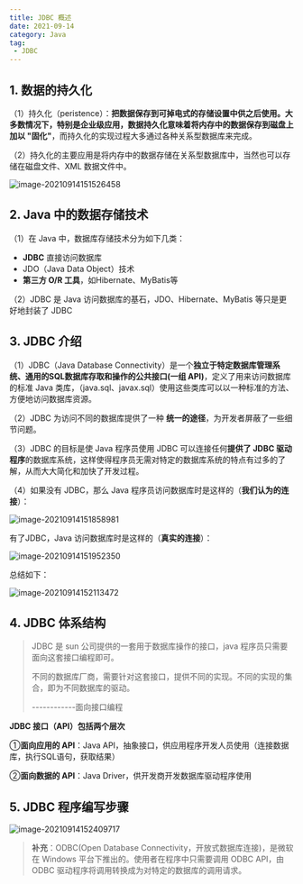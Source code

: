 ```yaml
---
title: JDBC 概述
date: 2021-09-14
category: Java
tag:
 - JDBC
---
```


## 1. 数据的持久化

（1）持久化（peristence）：**把数据保存到可掉电式的存储设置中供之后使用。**大多数情况下，特别是企业级应用**，数据持久化意味着将内存中的数据保存到磁盘上加以 "固化"**，而持久化的实现过程大多通过各种关系型数据库来完成。

（2）持久化的主要应用是将内存中的数据存储在关系型数据库中，当然也可以存储在磁盘文件、XML 数据文件中。

![image-20210914151526458](https://pet-hkw.oss-cn-shenzhen.aliyuncs.com/image/new_blog_system/mysql/image-20210914151526458.png)

## 2. Java 中的数据存储技术

（1）在 Java 中，数据库存储技术分为如下几类：

- **JDBC** 直接访问数据库
- JDO（Java Data Object）技术
- **第三方 O/R 工具**，如Hibernate、MyBatis等

（2）JDBC 是 Java 访问数据库的基石，JDO、Hibernate、MyBatis 等只是更好地封装了 JDBC

## 3. JDBC 介绍

（1）JDBC（Java Database Connectivity）是一个**独立于特定数据库管理系统、通用的SQL数据库存取和操作的公共接口(一组 API)**，定义了用来访问数据库的标准 Java 类库，（java.sql、javax.sql）使用这些类库可以以一种标准的方法、方便地访问数据库资源。

（2）JDBC 为访问不同的数据库提供了一种 **统一的途径**，为开发者屏蔽了一些细节问题。

（3）JDBC 的目标是使 Java 程序员使用 JDBC 可以连接任何**提供了 JDBC 驱动程序**的数据库系统，这样使得程序员无需对特定的数据库系统的特点有过多的了解，从而大大简化和加快了开发过程。

（4）如果没有 JDBC，那么 Java 程序员访问数据库时是这样的（**我们认为的连接**）：

![image-20210914151858981](https://pet-hkw.oss-cn-shenzhen.aliyuncs.com/image/new_blog_system/mysql/image-20210914151858981.png)

有了JDBC，Java 访问数据库时是这样的（**真实的连接**）：

![image-20210914151952350](https://pet-hkw.oss-cn-shenzhen.aliyuncs.com/image/new_blog_system/mysql/image-20210914151952350.png)

总结如下：

![image-20210914152113472](https://pet-hkw.oss-cn-shenzhen.aliyuncs.com/image/new_blog_system/mysql/image-20210914152113472.png)

## 4. JDBC 体系结构

> JDBC 是 sun 公司提供的一套用于数据库操作的接口，java 程序员只需要面向这套接口编程即可。
>
> 不同的数据库厂商，需要针对这套接口，提供不同的实现。不同的实现的集合，即为不同数据库的驱动。
>
> ------------面向接口编程

**JDBC 接口（API）包括两个层次**

①**面向应用的 API**：Java API，抽象接口，供应用程序开发人员使用（连接数据库，执行SQL语句，获取结果）

②**面向数据的 API**：Java Driver，供开发商开发数据库驱动程序使用

## 5. JDBC 程序编写步骤

![image-20210914152409717](https://pet-hkw.oss-cn-shenzhen.aliyuncs.com/image/new_blog_system/mysql/image-20210914152409717.png)

> **补充**：ODBC(Open Database Connectivity，开放式数据库连接)，是微软在 Windows 平台下推出的。使用者在程序中只需要调用 ODBC API，由 ODBC 驱动程序将调用转换成为对特定的数据库的调用请求。